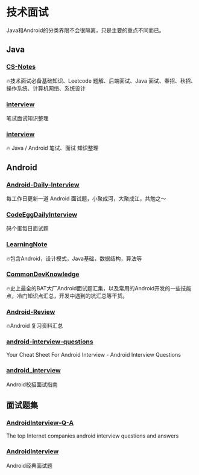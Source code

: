 # 技术面试
Java和Android的分类界限不会很隔离，只是主要的重点不同而已。
## Java
### [CS-Notes](https://github.com/CyC2018/CS-Notes)
🔥技术面试必备基础知识、Leetcode 题解、后端面试、Java 面试、春招、秋招、操作系统、计算机网络、系统设计

### [interview](https://github.com/HIT-Alibaba/interview)
笔试面试知识整理

### [interview](https://github.com/hadyang/interview)
🔥 Java / Android 笔试、面试 知识整理 

## Android
### [Android-Daily-Interview](https://github.com/Moosphan/Android-Daily-Interview)
每工作日更新一道 Android 面试题，小聚成河，大聚成江，共勉之～

### [CodeEggDailyInterview](https://github.com/codeegginterviewgroup/CodeEggDailyInterview)
码个蛋每日面试题

### [LearningNote](https://github.com/francistao/LearningNotes)
🔥包含Android，设计模式，Java基础，数据结构，算法等

### [CommonDevKnowledge](https://github.com/AweiLoveAndroid/CommonDevKnowledge)
🔥史上最全的BAT大厂Android面试题汇集，以及常用的Android开发的一些技能点，冷门知识点汇总，开发中遇到的坑汇总等干货。

### [Android-Review](https://github.com/JasonWu1111/Android-Review)
🔥Android 复习资料汇总

### [android-interview-questions](https://github.com/MindorksOpenSource/android-interview-questions)
Your Cheat Sheet For Android Interview - Android Interview Questions 

### [android_interview](https://github.com/LRH1993/android_interview)
Android校招面试指南

## 面试题集
### [AndroidInterview-Q-A](https://github.com/JackyAndroid/AndroidInterview-Q-A)
The top Internet companies android interview questions and answers

### [AndroidInterview](https://github.com/yeungeek/AndroidInterview)
Android经典面试题
